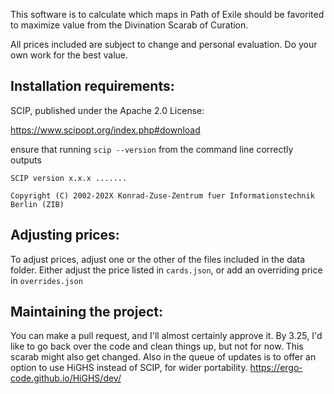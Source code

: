 This software is to calculate which maps in Path of Exile should be favorited to maximize value from the Divination Scarab of Curation.

All prices included are subject to change and personal evaluation. Do your own work for the best value.

## Installation requirements:
SCIP, published under the Apache 2.0 License:

https://www.scipopt.org/index.php#download

ensure that running `scip --version` from the command line correctly outputs 
```
SCIP version x.x.x .......

Copyright (C) 2002-202X Konrad-Zuse-Zentrum fuer Informationstechnik Berlin (ZIB)
```

## Adjusting prices:
To adjust prices, adjust one or the other of the files included in the data folder.
Either adjust the price listed in `cards.json`, or add an overriding price in `overrides.json`

## Maintaining the project:
You can make a pull request, and I'll almost certainly approve it. By 3.25, I'd like to go back over the code and clean things up, but not for now.
This scarab might also get changed. Also in the queue of updates is to offer an option to use HiGHS instead of SCIP, for wider portability. https://ergo-code.github.io/HiGHS/dev/
